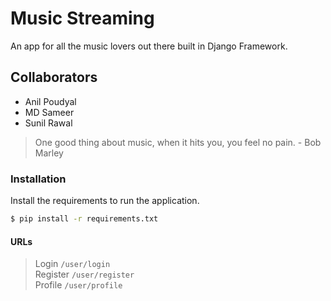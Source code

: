 # Music Streaming
An app for all the music lovers out there built in Django Framework.
## Collaborators
  - Anil Poudyal
  - MD Sameer
  - Sunil Rawal
> One good thing about music, when it hits you, you feel no pain.
> \- Bob Marley
### Installation
Install the requirements to run the application.
```sh
$ pip install -r requirements.txt
```
#### URLs
>Login ```/user/login```<br>
>Register ```/user/register```<br>
>Profile ```/user/profile```
